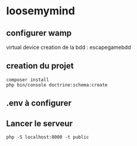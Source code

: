 # loosemymind

## configurer wamp
virtual device 
creation de la bdd : escapegamebdd

## creation du projet
```
composer install 
php bin/console doctrine:schema:create 
```

## .env à configurer

## Lancer le serveur
```
php -S localhost:8000 -t public  
```